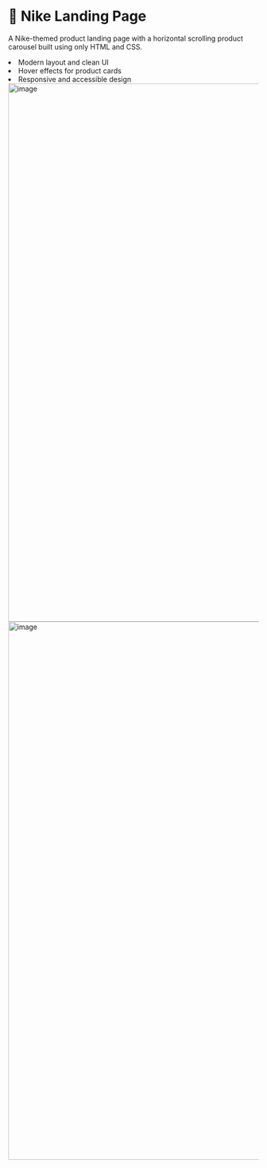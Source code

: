 <h1>👟 Nike Landing Page</h1>
<p>A Nike-themed product landing page with a horizontal scrolling product carousel built using only HTML and CSS.</p>

<li>Modern layout and clean UI</li>

<li>Hover effects for product cards</li>

<li>Responsive and accessible design</li>

<img width="1920" height="1080" alt="image" src="https://github.com/user-attachments/assets/c08bb705-e096-461d-8fbb-f9b23a38348e" />
<img width="1920" height="1080" alt="image" src="https://github.com/user-attachments/assets/5a4e6a1b-10f2-4688-bdb9-4d18dc3f638a" />


